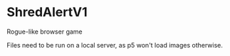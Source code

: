 # ShredAlertV1
Rogue-like browser game

Files need to be run on a local server, as p5 won't load images otherwise.
